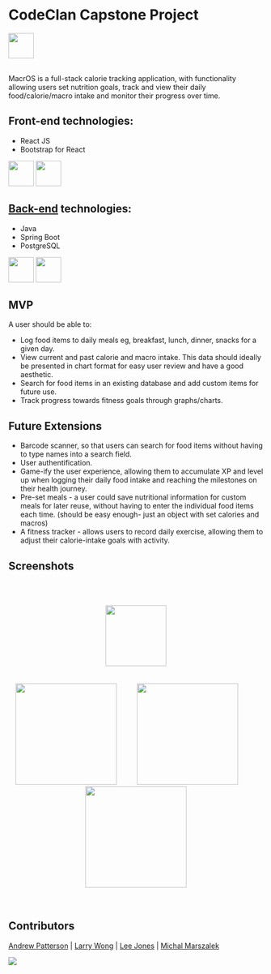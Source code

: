 # CodeClan Capstone Project
<kbd>
<img height = "50px" src="https://user-images.githubusercontent.com/116349877/224767392-507ae35a-9f03-4e5c-bd0b-8677ccaa3297.png" />
</kbd>
<br></br>

MacrOS is a full-stack calorie tracking application, with functionality allowing users set nutrition goals, track and view their daily food/calorie/macro intake and monitor their progress over time.

## Front-end technologies:

* React JS
* Bootstrap for React

<span>
  <img height="50px" src="https://cdn.jsdelivr.net/gh/devicons/devicon/icons/react/react-original.svg" />
  <img height="50px" src="https://cdn.jsdelivr.net/gh/devicons/devicon/icons/bootstrap/bootstrap-original.svg" />
</span>

## [Back-end](https://github.com/mwmarszalek/MacrOS_backend) technologies:

* Java
* Spring Boot
* PostgreSQL

<span>
  <img height="50px" src="https://cdn.jsdelivr.net/gh/devicons/devicon/icons/java/java-original.svg" />
  <img height="50px" src="https://cdn.jsdelivr.net/gh/devicons/devicon/icons/spring/spring-original.svg" />
  <img height="50px src="https://cdn.jsdelivr.net/gh/devicons/devicon/icons/postgresql/postgresql-plain.svg" />
</span>

## MVP

A user should be able to: 
  - Log food items to daily meals eg, breakfast, lunch, dinner, snacks for a given day.
  - View current and past calorie and macro intake. This data should ideally be presented in chart format for easy user review and have a good aesthetic.
  - Search for food items in an existing database and add custom items for future use.
  - Track progress towards fitness goals through graphs/charts.


## Future Extensions

 - Barcode scanner, so that users can search for food items without having to type names into a search field.
 - User authentification.
 - Game-ify the user experience, allowing them to accumulate XP and level up when logging their daily food intake and reaching the milestones on their health journey.
 - Pre-set meals - a user could save nutritional information for custom meals for later reuse, without having to enter the individual food items each time. (should be easy enough- just an object with set calories and macros)
 - A fitness tracker - allows users to record daily exercise, allowing them to adjust their calorie-intake goals with activity.

## Screenshots

<br></br>
 <div align="center">
  <kbd>
   <img height ="120px" src="https://user-images.githubusercontent.com/116349877/224767490-47b6f4cf-4310-4dea-98c0-0f67eaa0bcb7.png" />
  </kbd>
 </div>
 <br></br>
 <div align="center">
   <span>
     <kbd>
       <img height="200px" src="https://user-images.githubusercontent.com/116349877/224767526-08761065-e102-4b33-9203-838fc0699dbd.png" />
     </kbd>
      &emsp;&emsp;
     <kbd>
      <img height="200px" src="https://user-images.githubusercontent.com/116349877/224767580-aadba699-231c-4837-b597-581cb04752af.png" />
     </kbd>
     &emsp;&emsp;
     <kbd>
      <img height="200px" src="https://user-images.githubusercontent.com/116349877/224767597-a1de90ea-32cd-424d-b8f4-188f1e2a5e23.png" />
     </kbd>
   <span>
 </div>
<br></br>

## Contributors

[Andrew Patterson](https://github.com/ajdpatterson) | [Larry Wong](https://github.com/larrywongkahei) | [Lee Jones](https://github.com/ljones-11) | [Michal Marszalek](https://github.com/mwmarszalek) 

<a href="https://github.com/larrywongkahei/MacrOS/graphs/contributors">
  <img src="https://contrib.rocks/image?repo=larrywongkahei/MacrOS" />
</a>

